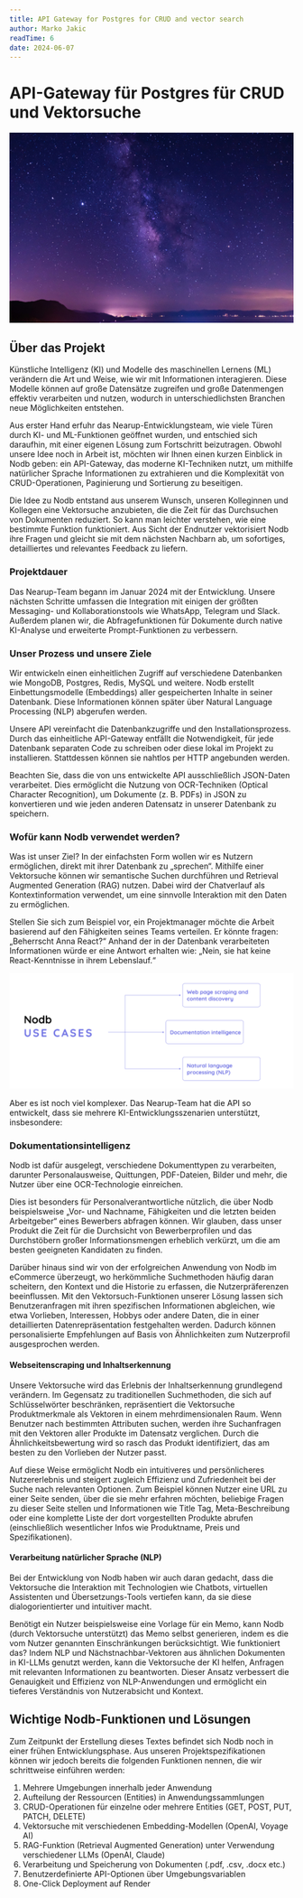 ```yaml
---
title: API Gateway for Postgres for CRUD and vector search
author: Marko Jakic
readTime: 6
date: 2024-06-07
---
```


# API-Gateway für Postgres für CRUD und Vektorsuche

![Nodb hero image](../../assets/nodb-hero.jpg)

## Über das Projekt

Künstliche Intelligenz (KI) und Modelle des maschinellen Lernens (ML) verändern die Art und Weise, wie wir mit Informationen interagieren. Diese Modelle können auf große Datensätze zugreifen und große Datenmengen effektiv verarbeiten und nutzen, wodurch in unterschiedlichsten Branchen neue Möglichkeiten entstehen.

Aus erster Hand erfuhr das Nearup-Entwicklungsteam, wie viele Türen durch KI- und ML-Funktionen geöffnet wurden, und entschied sich daraufhin, mit einer eigenen Lösung zum Fortschritt beizutragen. Obwohl unsere Idee noch in Arbeit ist, möchten wir Ihnen einen kurzen Einblick in Nodb geben: ein API-Gateway, das moderne KI-Techniken nutzt, um mithilfe natürlicher Sprache Informationen zu extrahieren und die Komplexität von CRUD-Operationen, Paginierung und Sortierung zu beseitigen.

Die Idee zu Nodb entstand aus unserem Wunsch, unseren Kolleginnen und Kollegen eine Vektorsuche anzubieten, die die Zeit für das Durchsuchen von Dokumenten reduziert. So kann man leichter verstehen, wie eine bestimmte Funktion funktioniert. Aus Sicht der Endnutzer vektorisiert Nodb ihre Fragen und gleicht sie mit dem nächsten Nachbarn ab, um sofortiges, detailliertes und relevantes Feedback zu liefern.

### Projektdauer

Das Nearup-Team begann im Januar 2024 mit der Entwicklung. Unsere nächsten Schritte umfassen die Integration mit einigen der größten Messaging- und Kollaborationstools wie WhatsApp, Telegram und Slack. Außerdem planen wir, die Abfragefunktionen für Dokumente durch native KI-Analyse und erweiterte Prompt-Funktionen zu verbessern.

### Unser Prozess und unsere Ziele

Wir entwickeln einen einheitlichen Zugriff auf verschiedene Datenbanken wie MongoDB, Postgres, Redis, MySQL und weitere. Nodb erstellt Einbettungsmodelle (Embeddings) aller gespeicherten Inhalte in seiner Datenbank. Diese Informationen können später über Natural Language Processing (NLP) abgerufen werden.

Unsere API vereinfacht die Datenbankzugriffe und den Installationsprozess. Durch das einheitliche API-Gateway entfällt die Notwendigkeit, für jede Datenbank separaten Code zu schreiben oder diese lokal im Projekt zu installieren. Stattdessen können sie nahtlos per HTTP angebunden werden.

Beachten Sie, dass die von uns entwickelte API ausschließlich JSON-Daten verarbeitet. Dies ermöglicht die Nutzung von OCR-Techniken (Optical Character Recognition), um Dokumente (z. B. PDFs) in JSON zu konvertieren und wie jeden anderen Datensatz in unserer Datenbank zu speichern.

### Wofür kann Nodb verwendet werden?

Was ist unser Ziel? In der einfachsten Form wollen wir es Nutzern ermöglichen, direkt mit ihrer Datenbank zu „sprechen“. Mithilfe einer Vektorsuche können wir semantische Suchen durchführen und Retrieval Augmented Generation (RAG) nutzen. Dabei wird der Chatverlauf als Kontextinformation verwendet, um eine sinnvolle Interaktion mit den Daten zu ermöglichen.

Stellen Sie sich zum Beispiel vor, ein Projektmanager möchte die Arbeit basierend auf den Fähigkeiten seines Teams verteilen. Er könnte fragen: „Beherrscht Anna React?“ Anhand der in der Datenbank verarbeiteten Informationen würde er eine Antwort erhalten wie: „Nein, sie hat keine React-Kenntnisse in ihrem Lebenslauf.“

![Nodb diagram](../../assets/Nodb-1.png)

Aber es ist noch viel komplexer. Das Nearup-Team hat die API so entwickelt, dass sie mehrere KI-Entwicklungsszenarien unterstützt, insbesondere:

### Dokumentationsintelligenz

Nodb ist dafür ausgelegt, verschiedene Dokumenttypen zu verarbeiten, darunter Personalausweise, Quittungen, PDF-Dateien, Bilder und mehr, die Nutzer über eine OCR-Technologie einreichen.

Dies ist besonders für Personalverantwortliche nützlich, die über Nodb beispielsweise „Vor- und Nachname, Fähigkeiten und die letzten beiden Arbeitgeber“ eines Bewerbers abfragen können. Wir glauben, dass unser Produkt die Zeit für die Durchsicht von Bewerberprofilen und das Durchstöbern großer Informationsmengen erheblich verkürzt, um die am besten geeigneten Kandidaten zu finden.

Darüber hinaus sind wir von der erfolgreichen Anwendung von Nodb im eCommerce überzeugt, wo herkömmliche Suchmethoden häufig daran scheitern, den Kontext und die Historie zu erfassen, die Nutzerpräferenzen beeinflussen. Mit den Vektorsuch-Funktionen unserer Lösung lassen sich Benutzeranfragen mit ihren spezifischen Informationen abgleichen, wie etwa Vorlieben, Interessen, Hobbys oder andere Daten, die in einer detaillierten Datenrepräsentation festgehalten werden. Dadurch können personalisierte Empfehlungen auf Basis von Ähnlichkeiten zum Nutzerprofil ausgesprochen werden.

#### Webseitenscraping und Inhaltserkennung

Unsere Vektorsuche wird das Erlebnis der Inhaltserkennung grundlegend verändern. Im Gegensatz zu traditionellen Suchmethoden, die sich auf Schlüsselwörter beschränken, repräsentiert die Vektorsuche Produktmerkmale als Vektoren in einem mehrdimensionalen Raum. Wenn Benutzer nach bestimmten Attributen suchen, werden ihre Suchanfragen mit den Vektoren aller Produkte im Datensatz verglichen. Durch die Ähnlichkeitsbewertung wird so rasch das Produkt identifiziert, das am besten zu den Vorlieben der Nutzer passt.

Auf diese Weise ermöglicht Nodb ein intuitiveres und persönlicheres Nutzererlebnis und steigert zugleich Effizienz und Zufriedenheit bei der Suche nach relevanten Optionen. Zum Beispiel können Nutzer eine URL zu einer Seite senden, über die sie mehr erfahren möchten, beliebige Fragen zu dieser Seite stellen und Informationen wie Title Tag, Meta-Beschreibung oder eine komplette Liste der dort vorgestellten Produkte abrufen (einschließlich wesentlicher Infos wie Produktname, Preis und Spezifikationen).

#### Verarbeitung natürlicher Sprache (NLP)

Bei der Entwicklung von Nodb haben wir auch daran gedacht, dass die Vektorsuche die Interaktion mit Technologien wie Chatbots, virtuellen Assistenten und Übersetzungs-Tools vertiefen kann, da sie diese dialogorientierter und intuitiver macht.

Benötigt ein Nutzer beispielsweise eine Vorlage für ein Memo, kann Nodb (durch Vektorsuche unterstützt) das Memo selbst generieren, indem es die vom Nutzer genannten Einschränkungen berücksichtigt. Wie funktioniert das? Indem NLP und Nächstnachbar-Vektoren aus ähnlichen Dokumenten in KI-LLMs genutzt werden, kann die Vektorsuche der KI helfen, Anfragen mit relevanten Informationen zu beantworten. Dieser Ansatz verbessert die Genauigkeit und Effizienz von NLP-Anwendungen und ermöglicht ein tieferes Verständnis von Nutzerabsicht und Kontext.

## Wichtige Nodb-Funktionen und Lösungen

Zum Zeitpunkt der Erstellung dieses Textes befindet sich Nodb noch in einer frühen Entwicklungsphase. Aus unseren Projektspezifikationen können wir jedoch bereits die folgenden Funktionen nennen, die wir schrittweise einführen werden:

1. Mehrere Umgebungen innerhalb jeder Anwendung  
2. Aufteilung der Ressourcen (Entities) in Anwendungssammlungen  
3. CRUD-Operationen für einzelne oder mehrere Entities (GET, POST, PUT, PATCH, DELETE)  
4. Vektorsuche mit verschiedenen Embedding-Modellen (OpenAI, Voyage AI)  
5. RAG-Funktion (Retrieval Augmented Generation) unter Verwendung verschiedener LLMs (OpenAI, Claude)  
6. Verarbeitung und Speicherung von Dokumenten (.pdf, .csv, .docx etc.)  
7. Benutzerdefinierte API-Optionen über Umgebungsvariablen  
8. One-Click Deployment auf Render

